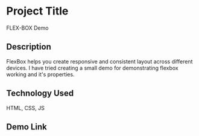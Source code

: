 # Project Title

FLEX-BOX Demo

## Description

FlexBox helps you create responsive and consistent layout across different devices. I have tried creating a small demo for demonstrating flexbox working and it's properties.

## Technology Used

HTML, CSS, JS

## Demo Link
